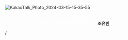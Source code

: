 ![KakaoTalk_Photo_2024-03-15-15-35-55](https://github.com/LikeLion-at-CAU-12th/Yuvin-Cho/assets/154900257/e6c79fbe-af04-4ce6-92d8-19cdd93e7235)

<div>
    <b>
    <p style="text-align: center; color: white;">
    안녕하세요!<br>멋쟁이 사자처럼 12기 프론트엔드 <a src ="https://joey-joo-guestbook.o-r.kr/">조유빈</a>입니다 🦁</p>
    </b>
    <p>/</p>
    </div>
